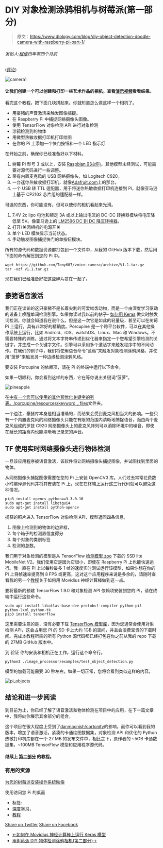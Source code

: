 # DIY 对象检测涂鸦相机与树莓派(第一部分)

> 原文：<https://www.dlology.com/blog/diy-object-detection-doodle-camera-with-raspberry-pi-part-1/>

###### 发帖人:[程维](/blog/author/Chengwei/)四年零四个月前

([评论](/blog/diy-object-detection-doodle-camera-with-raspberry-pi-part-1/#disqus_thread))

![camera1](img/257242f30794ecc1095b997c0ccbdf5c.png)

#### 让我们创建一个可以创建和打印一些艺术作品的相机。查看[演示视频](https://www.youtube.com/watch?v=uGgog7ER9-Q)看看结果。

看完这个教程，把下面几块拼起来，你就知道怎么做这样一个相机了。

*   用豪猪的声音激活来触发图像捕捉。
*   在 Raspberry Pi 中捕捉网络摄像头图像。
*   使用 TensorFlow 对象检测 API 进行对象检测
*   涂鸦检测到的物体
*   用微型热敏收据打印机打印绘图
*   在你的 Pi 上添加一个快门按钮和一个 LED 指示灯

在开始之前，确保你已经准备好以下材料。

1.  树莓 Pi 型号 3 或以上，安装 [Raspbian 9(拉伸)](https://www.raspberrypi.org/downloads/raspbian/)。其他模型未经测试，可能需要对源代码进行一些调整。
2.  带有内置麦克风的 USB 网络摄像头，如 Logitech C920。
3.  一台迷你热敏收据打印机，就像[Adafruit.com](https://www.adafruit.com/product/597)上的那台。
4.  一个 USB 转 TTL 适配器，用于将迷你热敏收据打印机连接到 Pi，就像亚马逊上基于 CP2102 芯片组的适配器一样。

可选的东西，你可能没有，但可以使你的相机看起来光滑。

1.  7.4V 2c lipo 电池和额定 3A 或以上输出电流的 DC-DC 转换器模块将电压降低至 5V。像亚马逊上的 [LM2596 DC 到 DC 降压转换器](https://www.amazon.com/UPZHIJI-LM2596-Converter-3-0-40V-1-5-35V/dp/B07BLRQQK7/ref=sr_1_2?ie=UTF8&qid=1534665501&sr=8-2&keywords=DC+DC)。
2.  打开/关闭相机的电源开关
3.  单个 LED 模块显示当前状态。
4.  手动触发图像捕捉快门的单按钮模块。

所有的源代码和数据资源都打包到一个文件中，从我的 GitHub 版本下载，然后用下面的命令解压到您的 Pi 中。

```
wget https://github.com/Tony607/voice-camera/archive/V1.1.tar.gz
tar -xzf v1.1.tar.gz
```

现在我们已经准备好把这些碎片拼在一起了。

## 豪猪语音激活

我们正在谈论的这只豪猪不是长着尖刺的可爱啮齿动物，而是一个由深度学习驱动的设备上唤醒单词检测引擎。如果你读过我以前的帖子- [如何用 Keras](https://www.dlology.com/blog/how-to-do-real-time-trigger-word-detection-with-keras/) 做实时触发词检测，你就会知道我在说什么。但是这一次它是如此的轻量级，甚至可以在树莓 Pi 上运行，具有非常好的精确度。Porcupine 是一个跨平台软件，可以在其他操作系统上运行，比如 Android、iOS、watchOS、Linux、Mac 和 Windows。不需要特殊的训练，通过将文本字符串传递到优化器来指定一个您希望引擎检测的关键字，并生成一个关键字文件。引擎可以采用多个激活字来触发程序中的不同动作。在我们的例子中，我们将使用语音命令“蓝莓”来触发对象检测涂鸦风格，并使用“菠萝”来触发另一种边缘检测涂鸦风格。

要安装 Porcupine 的依赖项，请在 Pi 的终端中运行以下命令。

如果一切顺利，你会看到这样的东西，它在等你说出关键词“菠萝”。

![pineapple](img/5388a96721af309926b562d870feb4fd.png)

在[中有一个您可以使用的其他预优化关键字的列表。/porcupine/resources/keyword _ files](https://github.com/Tony607/voice-camera/tree/master/porcupine/resources/keyword_files)文件夹。

一个边注，豪猪库本身是相当准确的，而结果会受到麦克风相当大的影响。一些只有一个内置麦克风的网络摄像头只能在有限的范围内清晰地捕捉语音，而由两个麦克风组成的罗技 C920 网络摄像头上的麦克风阵列可以消除环境中的噪音，即使在<g class="gr_ gr_116 gr-alert gr_gramm gr_inline_cards gr_run_anim Grammar only-ins replaceWithoutSep" id="116" data-gr-id="116">延长的</g>距离内也能清晰地记录您的声音。

## TF 使用实时网络摄像头进行物体检测

一旦该应用程序被语音激活，该软件将让网络摄像头捕捉图像，并试图找到里面的物体。

从网络摄像头捕捉图像需要在您的 Pi 上安装 OpenCV3 库。人们过去常常花费数小时编译源代码并将其安装在 Pi 上，现在在终端上运行这三行代码就可以避免这种情况。

```
pip3 install opencv-python==3.3.0.10
sudo apt-get install libqtgui4
sudo apt-get install python-opencv
```

捕获的照片进入 TensorFlow 对象检测 API，模型返回四条信息，

1.  图像上检测到的物体的边界框，
2.  每个箱子的检测置信度得分
3.  每个对象的类别标签
4.  检测的总数。

我们用于对象检测的模型是从 TensorFlow [检测模型 zoo](https://github.com/tensorflow/models/blob/master/research/object_detection/g3doc/detection_model_zoo.md) 下载的 SSD lite MobileNet V2。我们使用它是因为它很小，即使在 Raspberry Pi 上也能快速运行。我一直在 Pi 上以每秒最多 1 帧的速度实时测试运行该模型，如果你想在你的 Pi 上将帧速率提高到 8 FPS 或更高，这对这个应用程序来说是多余的，请随时查看我的另一个[教程](https://www.dlology.com/blog/build-a-diy-security-camera-with-neural-compute-stick-part-1/)关于如何用 Movidius 神经计算棒做到这一点。

要将最新的预建 TensorFlow 1.9.0 和对象检测 API 依赖项安装到您的 PI，请在终端中运行这些命令。

```
sudo apt install libatlas-base-dev protobuf-compiler python-pil python-lxml python-tk
pip3 install tensorflow
```

这里需要注意的是，没有必要下载 [TensorFlow 模型库](https://github.com/tensorflow/models)，因为您通常会使用对象检测 API，这会占用您 PI 的 SD 卡上大约 1GB 的空间，并且会浪费宝贵的下载时间。完成本教程所需的所有 Python 源代码都已经打包在你之前从我的 repo 下载的 27MB GitHub 版本中。

到 <g class="gr_ gr_103 gr-alert gr_spell gr_inline_cards gr_run_anim ContextualSpelling ins-del multiReplace" id="103" data-gr-id="103"><g class="gr_ gr_107 gr-alert gr_gramm gr_inline_cards gr_run_anim Punctuation only-ins replaceWithoutSep" id="107" data-gr-id="107">验证</g></g> 你的安装和相机正在工作，运行这个命令行。

```
python3 ./image_processor/examples/test_object_detection.py
```

模型的加载可能需要 30 秒左右，如果一切正常，您将会看到类似这样的内容。

![pi_objects](img/f697054d5bb7a33597e28a70fd6014db.png)

## 结论和进一步阅读

到目前为止，你已经了解了语音激活和物体检测在项目中的应用，在下一篇文章中，我将向你展示其余部分的组合。

这个项目在很大程度上受到了[<g class="gr_ gr_104 gr-alert gr_spell gr_inline_cards gr_run_anim ContextualSpelling" id="104" data-gr-id="104">danmacnish</g>/<g class="gr_ gr_105 gr-alert gr_spell gr_inline_cards gr_run_anim ContextualSpelling" id="105" data-gr-id="105">cartonify</g>](https://github.com/danmacnish/cartoonify)的影响，而你可以看到我的版本，增加了语音激活，紧凑的卡通绘图数据集，对象检测 API 和优化的 Python 热敏打印机库都在一个 27 MB 的发布文件中，相比之下，原作者的 ~5GB 卡通数据集，~100MB TensorFlow 模型和应用程序源代码。

#### 继续上 **[第二部分](https://www.dlology.com/blog/diy-object-detection-doodle-camera-with-raspberry-pi-part-2/)** 的教程。

### 有用的资源

[为您的树莓派安装操作系统映像](https://www.raspberrypi.org/documentation/installation/installing-images/README.md)

使用[](https://www.raspberrypi.org/documentation/remote-access/vnc/)访问您 Pi 的桌面

*   标签:
*   [深度学习](/blog/tag/deep-learning/)，
*   [教程](/blog/tag/tutorial/)

[Share on Twitter](https://twitter.com/intent/tweet?url=https%3A//www.dlology.com/blog/diy-object-detection-doodle-camera-with-raspberry-pi-part-1/&text=DIY%20Object%20Detection%20Doodle%20camera%20with%20Raspberry%20Pi%20%28part%201%29) [Share on Facebook](https://www.facebook.com/sharer/sharer.php?u=https://www.dlology.com/blog/diy-object-detection-doodle-camera-with-raspberry-pi-part-1/)

*   [←如何在 Movidius 神经计算棒上运行 Keras 模型](/blog/how-to-run-keras-model-on-movidius-neural-compute-stick/)
*   [用树莓派 DIY 物体检测涂鸦相机(第二部分)→](/blog/diy-object-detection-doodle-camera-with-raspberry-pi-part-2/)
